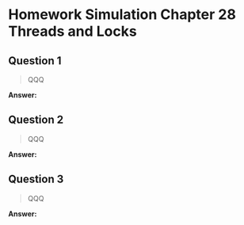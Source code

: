 # Homework Simulation Chapter 28 Threads and Locks

## Question 1

> QQQ

**Answer:**

## Question 2

> QQQ

**Answer:**

## Question 3

> QQQ

**Answer:**
